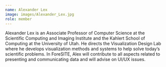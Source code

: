```yaml
---
name: Alexander Lex
image: images/Alexander_Lex.jpg
role: member
---
```

 
Alexander Lex is an Associate Professor of Computer Science at the Scientific Computing and Imaging Institute and the Kahlert School of Computing at the University of Utah. He directs the Visualization Design Lab where he develops visualization methods and systems to help solve today’s scientific problems. In ForeSITE, Alex will contribute to all aspects related to presenting and communicating data and will advise on UI/UX issues.
